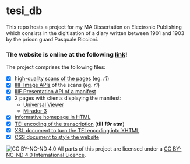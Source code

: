 # tesi_db

This repo hosts a project for my MA Dissertation on Electronic Publishing which consists in the digitisation of a diary written between 1901 and 1903 by the prison guard Pasquale Riccioni.  

### The website is online at the following [link](https://dariobaldini98.github.io/tesi_db/tesi_db_homepage.html)!  

The project comprises the following files:  

- [x] [high-quality scans of the pages](https://iiif.archivelab.org/iiif/tesi_db_1r/full/full/0/default.jpg) (eg. *r1*)  
- [x] [IIIF Image APIs](https://iiif.archivelab.org/iiif/tesi_db_1r/info.json) of the scans (eg. *r1*)  
- [x] [IIIF Presentation API of a manifest](/tesi_db_manifest.json)  
- [x] 2 pages with clients displaying the manifest:  
  - [Universal Viewer](/tesi_db_uv.html)  
  - [Mirador 3](/tesi_db_mira.html)  
- [x] [informative homepage in HTML](/tesi_db_homepage.html)  
- [x] [TEI encoding of the transcription](/tesi_db_text.xml) (**till *10r* atm**)  
- [x] [XSL document to turn the TEI encoding into XHTML](/tesi_db_transfo.xsl)  
- [x] [CSS document to style the website](/tesi_db_style.css)  

![CC BY-NC-ND 4.0](https://i.creativecommons.org/l/by-nc-nd/4.0/88x31.png) All parts of this project are licensed under a [CC BY-NC-ND 4.0 International Licence](https://creativecommons.org/licenses/by-nc-nd/4.0/deed.en).
